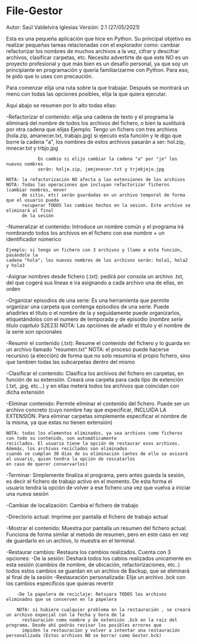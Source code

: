 # File-Gestor
Autor: Saúl Valdelvira Iglesias
Versión: 2.1 (27/05/2021)

Esta es una pequeña aplicación que hice en Python.
Su principal objetivo es realizar pequeñas tareas relacionadas con el explorador como: cambiar refactorizar los nombres de muchos archivos a la vez, cifrar y descifrar archivos, clasificar carpetas, etc.
Necesito advertirte de que este NO es un proyecto profesional y que más bien es un desafío personal, ya que soy un principiante en programación y quería familiarizarme con Python. Para eso, te pido que lo uses con precaución. 

Para comenzar elija una ruta sobre la que trabajar.
Después se montrará un menú con todas las opciones posibles, elija la que quiera ejecutar.

Aquí abajo se resumen por lo alto todas ellas:

-Refactorizar el contenido: elija una cadena de texto y el programa la eliminará
    del nombre de todos los archivos del fichero, o bien la sustituirá por otra
    cadena que elijas
    Ejemplo: Tengo un fichero con tres archivos (hola.zip, amanecer.txt, trabajo.jpg)
                si ejecuto esta función y le digo que borre la cadena "a", los nombres
                de estos archivos pasarán a ser: hol.zip, mnecer.txt y trbjo.jpg

                En cambio si elijo cambiar la cadena "a" por "je" los nuevos nombres 
                serán: holje.zip, jemjenecer.txt y trjebjejo.jpg 

    NOTA: la refactorización NO afecta a las extensiones de los archivos
    NOTA: Todas las operaciones que incluyan refactorizar ficheros (cambiar nombres, mover
          de sitio, etc) serán guardadas en un archivo temporal de forma que el usuario pueda
          recuperar TODOS los cambios hechos en la sesion. Este archivo se eliminará al final 
          de la sesión 

-Numeralizar el contenido: Introduce un nombre común y el programa irá nombrando todos
    los archivos en el fichero con ese nombre + un identificador númerico

    Ejemplo: si tengo un fichero con 3 archivos y llamo a esta función, pasándole la 
    cadena "hola"; los nuevos nombres de los archivos serán: hola1, hola2 y hola3

-Asignar nombres desde fichero (.txt): pedirá por consola un archivo .txt, del que 
    cogerá sus líneas e ira asignando a cada archivo una de ellas, en orden

-Organizar episodios de una serie: Es una herramienta que permite organizar una carpeta 
    que contenga episodios de una serie. Puede añadirles el título o el nombre de la 
    y seguidamente puede organizarlos, etiquetándolos con el numero de temporada y de
    episodio (*nombre serie* *título capitulo* S2E23)
     NOTA: Las opciónes de añadir el título y el nombre de la serie son opcionales

-Resumir el contenido (.txt): Resume el contenido del fichero y lo guarda en un archivo llamado "resumen.txt"
    NOTA: el proceso puede hacerse recursivo (a elección) de forma que no solo resumiria el propio fichero, 
    sino que tambíen todas las subcarpetas dentro del mismo

-Clasificar el contenido: Clasifica los archivos del fichero en carpetas, en función de su extensión. 
    Creará una carpeta para cada tipo de extención (.txt, .jpg, etc...) y en ellas meterá todos los 
    archivos que coincidan con dicha extensión

-Eliminar contenido: Permite eliminar el contenido del fichero. Puede ser un archivo concreto (cuyo nombre hay 
    que expecificar, INCLUIDA LA EXTENSIÓN. Para eliminar carpetas simplemente especificar el nombre de la misma,
    ya que estas no tienen extensión)

    NOTA: todas los elementos eliminados, ya sea archivos como ficheros con todo su contenido, son automáticamente 
    reciclados. El usuario tiene la opción de restaurar esos archivos. Además, los archivos reciclados son eliminados
    cuando se cumplan 30 días de su eliminación (antes de ello se avisará al usuario, quien tendra la opción de rescatarlos
    en caso de querer conservarlos)

-Terminar: Simplemente finaliza el programa, pero antes guarda la sesión, es decir el fichero de trabajo activo en el momento. 
    De esta forma el usuario tendra la opción de volver a ese fichero una vez que vuelva a iniciar una nueva sesión

-Cambiar de localización: Cambia el fichero de trabajo

-Directorio actual: Imprime por pantalla el fichero de trabajo actual

-Mostrar el contenido: Muestra por pantalla un resumen del fichero actual. Funciona de forma similar al metodo de resumen, pero 
    en este caso en vez de guardarlo en un archivo, lo muestra en el terminal.

-Restaurar cambios: Restaura los cambios realizados. 
    Cuenta con 3 opciones: 
        -De la sesión: Deshará todos los cabios realizados unicamente en esta sesión (cambios de nombre, de ubicación, 
		refactorizaciones, etc..) todos estos cambios se guardan en un archivo de Backup, que se eliminará al 
		final de la sesión
        -Restauración personalizada: Elije un archivo .bck con los cambios específicos que quieras revertir

        -De la papelera de reciclaje: Retsuara TODOS los archivos eliminados que se conserven en la papelera

        NOTA: si hubiere cualquier problema en la restauración , se creará un archivo expecial con la fecha y hora de la 
	      restauración como nombre y de extensión .bck en la raiz del programa. Desde ahí podrás revisar los posibles errores que 
	      impiden la restauracíon y volver a intentar una restauración personalizada (Estos archivos NO se borrar como Gestor.bck)


